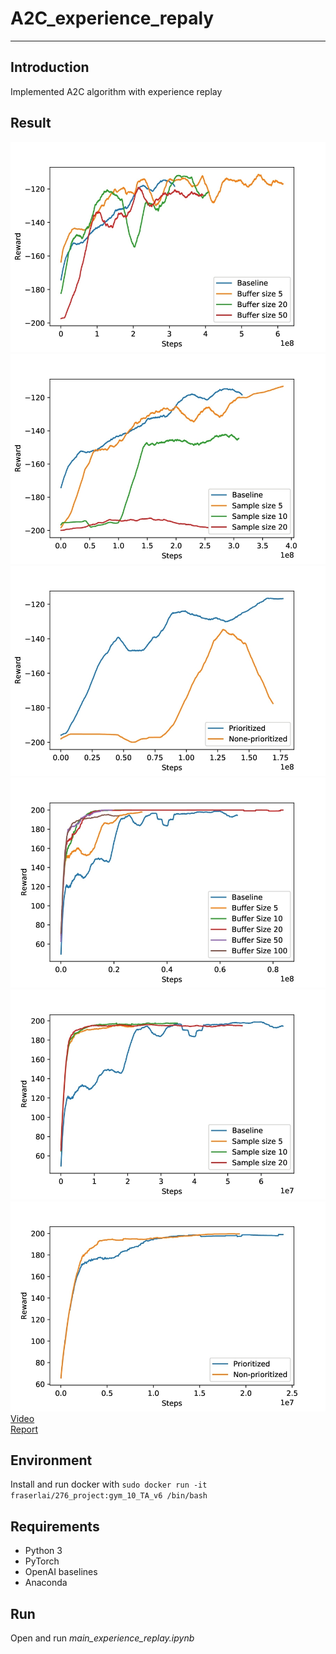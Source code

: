 # **A2C_experience_repaly** #
- - -
## **Introduction** ##
Implemented A2C algorithm with experience replay

## **Result** ##
![Alt text](img/Mountaincar_buff.jpg)  
![Alt text](img/Mountaincar_sample_size.jpg)  
![Alt text](img/Mountaincar_prioritized.jpg)  
![Alt text](img/carpole_buffer.jpg)  
![Alt text](img/carpole_sample.jpg)  
![Alt text](img/carpole_prioritize.jpg)  
[Video](https://www.youtube.com/watch?v=mIvstl3QufM)  
[Report](https://drive.google.com/file/d/1md8jDYBwizvwJi0ZLNM8QnIsN7h0qIHq/view?usp=sharing)  

## **Environment** ##
Install and run docker with ```sudo docker run -it fraserlai/276_project:gym_10_TA_v6 /bin/bash```

## **Requirements** ##
* Python 3
* PyTorch
* OpenAI baselines
* Anaconda

## **Run** ##
Open and run *main_experience_replay.ipynb*